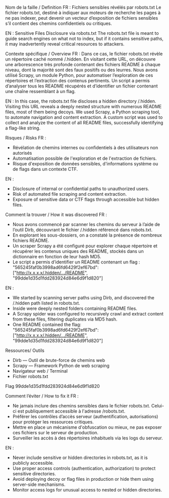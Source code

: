 Nom de la faille / Definition
FR : Fichiers sensibles révélés par robots.txt
Le fichier robots.txt, destiné à indiquer aux moteurs de recherche les pages à ne pas indexer, peut devenir un vecteur d’exposition de fichiers sensibles s’il contient des chemins confidentiels ou critiques.

EN : Sensitive Files Disclosure via robots.txt
The robots.txt file is meant to guide search engines on what not to index, but if it contains sensitive paths, it may inadvertently reveal critical resources to attackers.

Contexte spécifique / Overview
FR :
Dans ce cas, le fichier robots.txt révèle un répertoire caché nommé /.hidden. En visitant cette URL, on découvre une arborescence très profonde contenant des fichiers README à chaque niveau, dont la majorité sont des faux positifs ou des leurres.
Nous avons utilisé Scrapy, un module Python, pour automatiser l’exploration de ces répertoires et l’extraction des contenus pertinents. Un script a permis d’analyser tous les README récupérés et d’identifier un fichier contenant une chaîne ressemblant à un flag.

EN :
In this case, the robots.txt file discloses a hidden directory /.hidden. Visiting this URL reveals a deeply nested structure with numerous README files, most of them being decoys.
We used Scrapy, a Python scraping tool, to automate navigation and content extraction. A custom script was used to collect and analyze the content of all README files, successfully identifying a flag-like string.

Risques / Risks
FR :
- Révélation de chemins internes ou confidentiels à des utilisateurs non autorisés
- Automatisation possible de l'exploration et de l'extraction de fichiers.
- Risque d'exposition de données sensibles, d'informations système ou de flags dans un contexte CTF.

EN :
- Disclosure of internal or confidential paths to unauthorized users.
- Risk of automated file scraping and content extraction.
- Exposure of sensitive data or CTF flags through accessible but hidden files.


Comment la trouver / How it was discovered
FR :
- Nous avons commencé par scanner les chemins du serveur à l’aide de l’outil Dirb, découvrant le fichier /.hidden référencé dans robots.txt.
- En explorant les sous-dossiers, on a constaté la présence de nombreux fichiers README.
- Un scraper Scrapy a été configuré pour explorer chaque répertoire et récupérer les contenus uniques des README, stockés dans un dictionnaire en fonction de leur hash MD5.
- Le script a permis d’identifier un README contenant un flag :
"565245faf0b3998ad6fd6429f2ef67bd": ["http://x.x.x.x/.hidden/.../README", "99dde1d35d1fdd283924d84e6d9f1d820"]

EN :
- We started by scanning server paths using Dirb, and discovered the /.hidden path listed in robots.txt.
- Inside were deeply nested folders containing README files.
- A Scrapy spider was configured to recursively crawl and extract content from these files, filtering duplicates via MD5 hash.
- One README contained the flag:
"565245faf0b3998ad6fd6429f2ef67bd": ["http://x.x.x.x/.hidden/.../README", "99dde1d35d1fdd283924d84e6d9f1d820"]

Ressources/ Outils
- Dirb — Outil de brute-force de chemins web
- Scrapy — Framework Python de web scraping
- Navigateur web / Terminal
- Fichier robots.txt

Flag
99dde1d35d1fdd283924d84e6d9f1d820

Comment l’éviter / How to fix it
FR :
- Ne jamais inclure des chemins sensibles dans le fichier robots.txt. Celui-ci est publiquement accessible à l'adresse /robots.txt.
- Préférer les contrôles d’accès serveur (authentification, autorisations) pour protéger les ressources critiques.
- Mettre en place un mécanisme d'obfuscation ou mieux, ne pas exposer ces fichiers sur le serveur de production.
- Surveiller les accès à des répertoires inhabituels via les logs du serveur.

EN :
- Never include sensitive or hidden directories in robots.txt, as it is publicly accessible.
- Use proper access controls (authentication, authorization) to protect sensitive directories.
- Avoid deploying decoy or flag files in production or hide them using server-side mechanisms.
- Monitor access logs for unusual access to nested or hidden directories.
